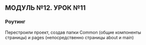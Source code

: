 ## МОДУЛЬ №12. УРОК №11
### Роутинг
Перестроили проект, создав папки Common (общие компоненты страницы) и pages (непосредственно страницы about и main) 


